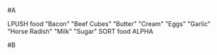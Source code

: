 #A

LPUSH food "Bacon" "Beef Cubes" "Butter" "Cream" "Eggs" "Garlic" "Horse Radish" "Milk" "Sugar"
SORT food ALPHA

#B
